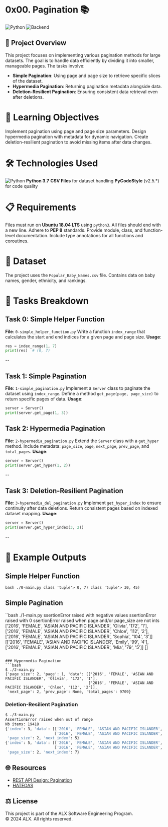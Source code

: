 # 0x00. Pagination 📚

![Python](https://img.shields.io/badge/Python-3.7-blue?style=flat-square&logo=python) ![Backend](https://img.shields.io/badge/Backend-Pagination-green?style=flat-square&logo=backend)

## 📖 Project Overview
This project focuses on implementing various pagination methods for large datasets. The goal is to handle data efficiently by dividing it into smaller, manageable pages. The tasks involve:
- **Simple Pagination**: Using page and page size to retrieve specific slices of the dataset.
- **Hypermedia Pagination**: Returning pagination metadata alongside data.
- **Deletion-Resilient Pagination**: Ensuring consistent data retrieval even after deletions.

# 🎯 Learning Objectives
 Implement pagination using page and page size parameters.
 Design hypermedia pagination with metadata for dynamic navigation.
 Create deletion-resilient pagination to avoid missing items after data changes.

# 🛠️ Technologies Used
 ![Python](https://img.shields.io/badge/Python-3.7-blue?style=flat-square&logo=python) **Python 3.7**
 **CSV Files** for dataset handling
 **PyCodeStyle** (v2.5.*) for code quality

# 📋 Requirements
 Files must run on **Ubuntu 18.04 LTS** using `python3`.
 All files should end with a new line.
 Adhere to **PEP 8** standards.
 Provide module, class, and function-level documentation.
 Include type annotations for all functions and coroutines.

# 🚀 Dataset
 The project uses the `Popular_Baby_Names.csv` file.
 Contains data on baby names, gender, ethnicity, and rankings.

# 📂 Tasks Breakdown
## Task 0: Simple Helper Function
 **File**: `0-simple_helper_function.py`
 Write a function `index_range` that calculates the start and end indices for a given page and page size.
 **Usage**:
 ```python
 res = index_range(1, 7)
 print(res)  # (0, 7)
 ```
--
## Task 1: Simple Pagination
 **File**: `1-simple_pagination.py`
 Implement a `Server` class to paginate the dataset using `index_range`.
 Define a method `get_page(page, page_size)` to return specific pages of data.
 **Usage**:
 ```python
 server = Server()
 print(server.get_page(1, 3))
 ```
## Task 2: Hypermedia Pagination
 **File**: `2-hypermedia_pagination.py`
 Extend the `Server` class with a `get_hyper` method.
 Include metadata: `page_size`, `page`, `next_page`, `prev_page`, and `total_pages`.
 **Usage**:
 ```python
 server = Server()
 print(server.get_hyper(1, 2))
 ```
--
## Task 3: Deletion-Resilient Pagination
 **File**: `3-hypermedia_del_pagination.py`
 Implement `get_hyper_index` to ensure continuity after data deletions.
 Return consistent pages based on indexed dataset mapping.
 **Usage**:
 ```python
 server = Server()
 print(server.get_hyper_index(3, 2))
 ```
--
# 🧾 Example Outputs
## Simple Helper Function
``bash
 ./0-main.py
class 'tuple'>
0, 7)
class 'tuple'>
30, 45)
``
## Simple Pagination
``bash
 ./1-main.py
ssertionError raised with negative values
ssertionError raised with 0
ssertionError raised when page and/or page_size are not ints
['2016', 'FEMALE', 'ASIAN AND PACIFIC ISLANDER', 'Olivia', '172', '1'],
['2016', 'FEMALE', 'ASIAN AND PACIFIC ISLANDER', 'Chloe', '112', '2'],
['2016', 'FEMALE', 'ASIAN AND PACIFIC ISLANDER', 'Sophia', '104', '3']]
[['2016', 'FEMALE', 'ASIAN AND PACIFIC ISLANDER', 'Emily', '99', '4'],
 ['2016', 'FEMALE', 'ASIAN AND PACIFIC ISLANDER', 'Mia', '79', '5']]
[]
```

### Hypermedia Pagination
```bash
$ ./2-main.py
{'page_size': 2, 'page': 1, 'data': [['2016', 'FEMALE', 'ASIAN AND PACIFIC ISLANDER', 'Olivia', '172', '1'],
                                     ['2016', 'FEMALE', 'ASIAN AND PACIFIC ISLANDER', 'Chloe', '112', '2']],
 'next_page': 2, 'prev_page': None, 'total_pages': 9709}
```

### Deletion-Resilient Pagination
```bash
$ ./3-main.py
AssertionError raised when out of range
Nb items: 19418
{'index': 3, 'data': [['2016', 'FEMALE', 'ASIAN AND PACIFIC ISLANDER', 'Emma', '99', '4'],
                      ['2016', 'FEMALE', 'ASIAN AND PACIFIC ISLANDER', 'Emily', '99', '4']],
 'page_size': 2, 'next_index': 5}
{'index': 5, 'data': [['2016', 'FEMALE', 'ASIAN AND PACIFIC ISLANDER', 'Mia', '79', '5'],
                      ['2016', 'FEMALE', 'ASIAN AND PACIFIC ISLANDER', 'Charlotte', '59', '6']],
 'page_size': 2, 'next_index': 7}
```

## 🌐 Resources
- [REST API Design: Pagination](https://www.restapitutorial.com/lessons/restfulresourcenaming.html)
- [HATEOAS](https://en.wikipedia.org/wiki/HATEOAS)

## ⚖️ License
This project is part of the ALX Software Engineering Program.  
© 2024 ALX. All rights reserved.
